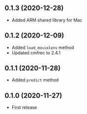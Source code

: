 ## 0.1.3 (2020-12-28)

- Added ARM shared library for Mac

## 0.1.2 (2020-12-09)

- Added `load_movielens` method
- Updated cmfrec to 2.4.1

## 0.1.1 (2020-11-28)

- Added `predict` method

## 0.1.0 (2020-11-27)

- First release
